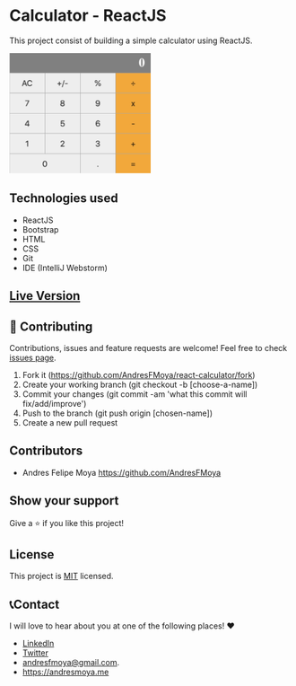 # Calculator - ReactJS
This project consist of building a simple calculator using ReactJS.

<img width="50%" alt="Screenshot" src="/public/calculator.jpg">

## Technologies used

- ReactJS
- Bootstrap
- HTML
- CSS
- Git
- IDE (IntelliJ Webstorm)

## [Live Version](https://ancient-dusk-58332.herokuapp.com)

## 🤝 Contributing

Contributions, issues and feature requests are welcome! Feel free to check [issues page](https://github.com/AndresFMoya/HTML_and_CSS3-Basic_Page_Structure/issues).

1. Fork it (https://github.com/AndresFMoya/react-calculator/fork)
2. Create your working branch (git checkout -b [choose-a-name])
3. Commit your changes (git commit -am 'what this commit will fix/add/improve')
4. Push to the branch (git push origin [chosen-name])
5. Create a new pull request


## Contributors

- Andres Felipe Moya https://github.com/AndresFMoya

## Show your support

Give a ⭐️ if you like this project!

## License

This project is [MIT](https://github.com/AndresFMoya/react-calculator/blob/develop/LICENSE) licensed.


## 📞Contact
I will love to hear about you at one of the following places! :heart:

- [LinkedIn](https://www.linkedin.com/in/andres-f-moya/)
- [Twitter](https://www.twitter.com/andmedev/) 
- <andresfmoya@gmail.com>.
- <https://andresmoya.me>

